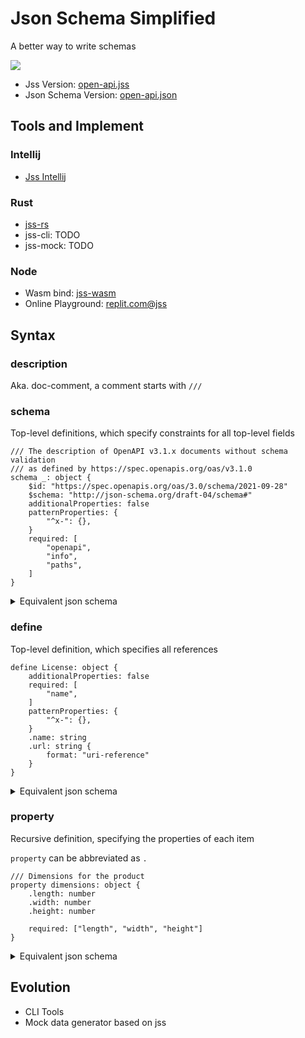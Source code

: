 Json Schema Simplified
======================

A better way to write schemas

![](https://user-images.githubusercontent.com/17541209/179352862-4d2288d9-84e5-45f5-acd9-731ac8a21cfc.png)

- Jss Version: [open-api.jss](https://github.com/voml/jss/blob/dev/projects/jss-core/tests/from_json/open-api.jss)
- Json Schema
  Version: [open-api.json](https://github.com/voml/jss/blob/dev/projects/jss-core/tests/from_json/open-api.json)

## Tools and Implement

### Intellij

- [Jss Intellij](https://plugins.jetbrains.com/plugin/18376-jss-support)

### Rust

- [jss-rs](https://crates.io/crates/jss-core)
- jss-cli: TODO
- jss-mock: TODO

### Node

- Wasm bind: [jss-wasm](https://github.com/voml/jss/tree/dev/projects/jss-wasm)
- Online Playground: [replit.com@jss](https://replit.com/@voml/Json-Schema-Simplified#index.js)

## Syntax

### description

Aka. doc-comment, a comment starts with `///`

### schema

Top-level definitions, which specify constraints for all top-level fields

```jss
/// The description of OpenAPI v3.1.x documents without schema validation 
/// as defined by https://spec.openapis.org/oas/v3.1.0
schema _: object {
    $id: "https://spec.openapis.org/oas/3.0/schema/2021-09-28"
    $schema: "http://json-schema.org/draft-04/schema#"
    additionalProperties: false
    patternProperties: {
        "^x-": {},
    }
    required: [
        "openapi",
        "info",
        "paths",
    ]
}
```

<details>
<summary>Equivalent json schema</summary>

```json
{
    "title": "_",
    "type": "object",
    "description": "The description of OpenAPI v3.1.x documents without schema validation\nas defined by https://spec.openapis.org/oas/v3.1.0",
    "$id": "https://spec.openapis.org/oas/3.0/schema/2021-09-28",
    "$schema": "http://json-schema.org/draft-04/schema#",
    "additionalProperties": false,
    "patternProperties": {
        "^x-": {}
    },
    "required": [
        "openapi",
        "info",
        "paths"
    ],
    "properties": {}
}
```

</details>

### define

Top-level definition, which specifies all references

```jss
define License: object {
    additionalProperties: false
    required: [
        "name",
    ]
    patternProperties: {
        "^x-": {},
    }
    .name: string
    .url: string {
        format: "uri-reference"
    }
}
```

<details>
<summary>Equivalent json schema</summary>

```json

```

</details>

### property

Recursive definition, specifying the properties of each item

`property` can be abbreviated as `.`

```jss
/// Dimensions for the product
property dimensions: object {
    .length: number
    .width: number
    .height: number

    required: ["length", "width", "height"]
}
```

<details>
<summary>Equivalent json schema</summary>

```json

```

</details>

## Evolution

- CLI Tools
- Mock data generator based on jss